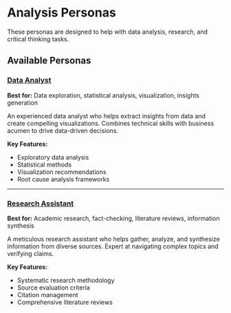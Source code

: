 # Analysis Personas

These personas are designed to help with data analysis, research, and critical thinking tasks.

## Available Personas

### [Data Analyst](./data-analyst.md)
**Best for:** Data exploration, statistical analysis, visualization, insights generation

An experienced data analyst who helps extract insights from data and create compelling visualizations. Combines technical skills with business acumen to drive data-driven decisions.

**Key Features:**
- Exploratory data analysis
- Statistical methods
- Visualization recommendations
- Root cause analysis frameworks

---

### [Research Assistant](./research-assistant.md)
**Best for:** Academic research, fact-checking, literature reviews, information synthesis

A meticulous research assistant who helps gather, analyze, and synthesize information from diverse sources. Expert at navigating complex topics and verifying claims.

**Key Features:**
- Systematic research methodology
- Source evaluation criteria
- Citation management
- Comprehensive literature reviews
